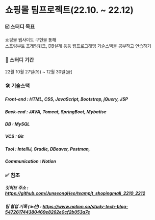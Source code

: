
# 쇼핑몰 팀프로젝트(22.10. ~ 22.12) 



### :ballot_box_with_check: 스터디 목표 
쇼핑몰 웹사이트 구현을 통해 </br> 
스프링부트 프레임워크, DB설계 등등 웹프로그래밍 기술스택을 공부하고 연습하기


### :date: 스터디 기간
22월 10월 27일(목) ~ 12월 30일(금)


### 🛠 기술스택

##### Front-end : HTML, CSS, JavaScript, Bootstrap, jQuery, JSP
##### Back-end : JAVA, Tomcat, SpringBoot, Mybatise
##### DB : MySQL
##### VCS : Git
##### Tool : IntelliJ, Gradle, DBeaver, Postman, 
##### Communication : Notion


### ✅ 참조 

##### 깃허브 주소 : https://github.com/JunseongHeo/teampjt_shopingmall_2210_2212
##### 팀 협업 기록 (노션) : https://www.notion.so/study-tech-blog-547261744380469e8262e0cf2b053a7e
